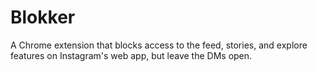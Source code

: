 # Blokker
A Chrome extension that blocks access to the feed, stories, and explore features on Instagram's web app, but leave the DMs open.

